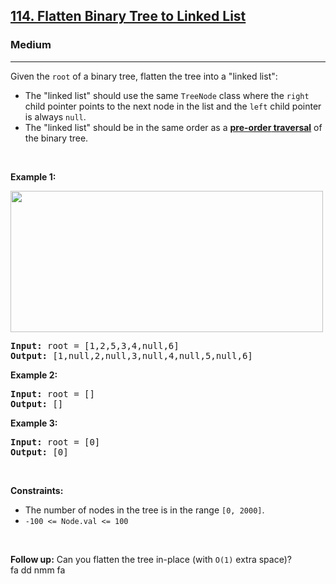 <h2><a href="https://leetcode.com/problems/flatten-binary-tree-to-linked-list/">114. Flatten Binary Tree to Linked List</a></h2><h3>Medium</h3><hr><div><p>Given the <code>root</code> of a binary tree, flatten the tree into a "linked list":</p>

<ul>
	<li>The "linked list" should use the same <code>TreeNode</code> class where the <code>right</code> child pointer points to the next node in the list and the <code>left</code> child pointer is always <code>null</code>.</li>
	<li>The "linked list" should be in the same order as a <a href="https://en.wikipedia.org/wiki/Tree_traversal#Pre-order,_NLR" target="_blank"><strong>pre-order</strong><strong> traversal</strong></a> of the binary tree.</li>
</ul>

<p>&nbsp;</p>
<p><strong>Example 1:</strong></p>
<img alt="" src="https://assets.leetcode.com/uploads/2021/01/14/flaten.jpg" style="width: 500px; height: 226px;">
<pre><strong>Input:</strong> root = [1,2,5,3,4,null,6]
<strong>Output:</strong> [1,null,2,null,3,null,4,null,5,null,6]
</pre>

<p><strong>Example 2:</strong></p>

<pre><strong>Input:</strong> root = []
<strong>Output:</strong> []
</pre>

<p><strong>Example 3:</strong></p>

<pre><strong>Input:</strong> root = [0]
<strong>Output:</strong> [0]
</pre>

<p>&nbsp;</p>
<p><strong>Constraints:</strong></p>

<ul>
	<li>The number of nodes in the tree is in the range <code>[0, 2000]</code>.</li>
	<li><code>-100 &lt;= Node.val &lt;= 100</code></li>
</ul>

<p>&nbsp;</p>
<strong>Follow up:</strong> Can you flatten the tree in-place (with <code>O(1)</code> extra space)?</div>





<div>
fa
dd
nmm
fa
